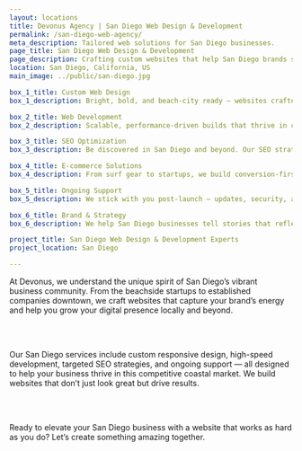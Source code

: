 ```yaml
---
layout: locations
title: Devonus Agency | San Diego Web Design & Development
permalink: /san-diego-web-agency/
meta_description: Tailored web solutions for San Diego businesses.
page_title: San Diego Web Design & Development
page_description: Crafting custom websites that help San Diego brands stand out online.
location: San Diego, California, US
main_image: ../public/san-diego.jpg

box_1_title: Custom Web Design
box_1_description: Bright, bold, and beach-city ready — websites crafted for San Diego brands who want to make waves.

box_2_title: Web Development
box_2_description: Scalable, performance-driven builds that thrive in competitive, fast-moving markets.

box_3_title: SEO Optimization
box_3_description: Be discovered in San Diego and beyond. Our SEO strategies attract the right traffic, right where it matters.

box_4_title: E-commerce Solutions
box_4_description: From surf gear to startups, we build conversion-first online stores for San Diego sellers.

box_5_title: Ongoing Support
box_5_description: We stick with you post-launch — updates, security, and site health all handled.

box_6_title: Brand & Strategy
box_6_description: We help San Diego businesses tell stories that reflect their unique vibe and scale with purpose.

project_title: San Diego Web Design & Development Experts  
project_location: San Diego

---
```


At Devonus, we understand the unique spirit of San Diego’s vibrant business community. From the beachside startups to established companies downtown, we craft websites that capture your brand’s energy and help you grow your digital presence locally and beyond.

<br>  
<br>

Our San Diego services include custom responsive design, high-speed development, targeted SEO strategies, and ongoing support — all designed to help your business thrive in this competitive coastal market. We build websites that don’t just look great but drive results.

<br>  
<br>

Ready to elevate your San Diego business with a website that works as hard as you do? Let’s create something amazing together.
